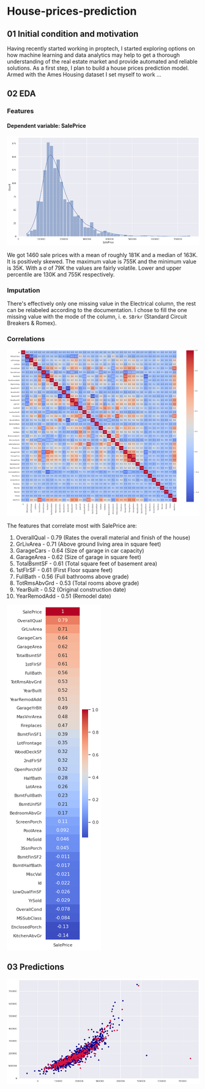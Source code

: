# House-prices-prediction

## 01 Initial condition and motivation
Having recently started working in proptech, I started exploring options on how machine learning and data analytics may help to get a thorough understanding of the real estate market and provide automated and reliable solutions. As a first step, I plan to build a house prices prediction model. Armed with the Ames Housing dataset I set myself to work ...

## 02 EDA

### Features
#### Dependent variable: SalePrice
![Alt text](plots/SalePrice_histplot.png?raw=true "Histplot for dependent variable ('SalePrice')")

We got 1460 sale prices with a mean of roughly 181K and a median of 163K. It is positively skewed. The maximum value is 755K and the minimum value is 35K. With a σ of 79K the values are fairly volatile. Lower and upper percentile are 130K and 755K respectively.

### Imputation
There's effectively only one missing value in the Electrical column, the rest can be relabeled according to the documentation. I chose to fill the one missing value with the mode of the column, i. e. `SBrkr` (Standard Circuit Breakers & Romex).

### Correlations
![Alt text](plots/corr_heatmap.png?raw=true "Correlation heatmap")

The features that correlate most with SalePrice are:
1. OverallQual - 0.79 (Rates the overall material and finish of the house)
2. GrLivArea - 0.71 (Above ground living area in square feet)
3. GarageCars - 0.64 (Size of garage in car capacity)
4. GarageArea - 0.62 (Size of garage in square feet)
5. TotalBsmtSF - 0.61 (Total square feet of basement area)
6. 1stFlrSF - 0.61 (First Floor square feet)
7. FullBath - 0.56 (Full bathrooms above grade)
8. TotRmsAbvGrd - 0.53 (Total rooms above grade)
9. YearBuilt - 0.52 (Original construction date)
10. YearRemodAdd - 0.51 (Remodel date)

![Alt text](plots/corr_heatmap_SalePrice.png?raw=true "Correlation heatmap - 'SalePrice'")

## 03 Predictions
![Alt text](plots/prediction_plot.png?raw=true "Predictions")